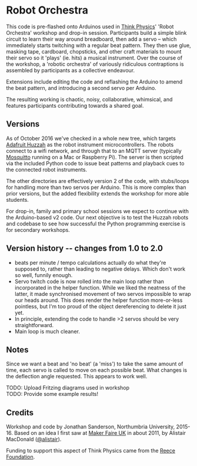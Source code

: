 # Robot Orchestra

This code is pre-flashed onto Arduinos used in [Think Physics](http://thinkphysics.org)' 'Robot Orchestra' workshop and drop-in session. Participants build a simple blink circuit to learn their way around breadboard, then add a servo – which immediately starts twitching with a regular beat pattern. They then use glue, masking tape, cardboard, chopsticks, and other craft materials to mount their servo so it 'plays' (ie. hits) a musical instrument. Over the course of the workshop, a 'robotic orchestra' of variously ridiculous contraptions is assembled by participants as a collective endeavour.

Extensions include editing the code and reflashing the Arduino to amend the beat pattern, and introducing a second servo per Arduino.

The resulting working is chaotic, noisy, collaborative, whimsical, and features participants contributing towards a shared goal.

## Versions

As of October 2016 we've checked in a whole new tree, which targets [Adafruit Huzzah](https://learn.adafruit.com/adafruit-huzzah-esp8266-breakout/overview) as the robot instrument microcontrollers. The robots connect to a wifi network, and through that to an MQTT server (typically [Mosquitto](https://mosquitto.org) running on a Mac or Raspberry Pi). The server is then scripted via the included Python code to issue beat patterns and playback cues to the connected robot instruments.

The other directories are effectively version 2 of the code, with stubs/loops for handling more than two servos per Arduino. This is more complex than prior versions, but the added flexibility extends the workshop for more able students.

For drop-in, family and primary school sessions we expect to continue with the Arduino-based v2 code. Our next objective is to test the Huzzah robots and codebase to see how successful the Python programming exercise is for secondary workshops.

## Version history -- changes from 1.0 to 2.0

* beats per minute / tempo calculations actually do what they're supposed to, rather than leading to negative delays. Which don't work so well, funnily enough.
* Servo twitch code is now rolled into the main loop rather than incorporated in the helper function. While we liked the neatness of the latter, it made synchronised movement of two servos impossible to wrap our heads around. This does render the helper function more-or-less pointless, but I'm too proud of the object dereferencing to delete it just yet.
* In principle, extending the code to handle >2 servos should be very straightforward.
* Main loop is much cleaner.

## Notes

Since we want a beat and 'no beat' (a 'miss') to take the same amount of time, each servo is called to move on each possible beat. What changes is the deflection angle requested. This appears to work well.

TODO: Upload Fritzing diagrams used in workshop  
TODO: Provide some example results!

## Credits

Workshop and code by Jonathan Sanderson, Northumbria University, 2015-16. Based on an idea I first saw at [Maker Faire UK](http://www.makerfaireuk.com) in about 2011, by Alistair MacDonald ([@alistair](https://twitter.com/alistair)).

Funding to support this aspect of Think Physics came from the [Reece Foundation](http://www.reece-foundation.org "Reece Foundation | Supporting engineering in the region").
